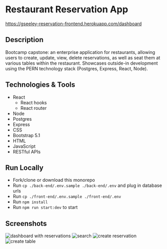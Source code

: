 # Restaurant Reservation App
https://gseeley-reservation-frontend.herokuapp.com/dashboard

## Description
Bootcamp capstone: an enterprise application for restaurants, allowing users to create, update, view, delete reservations, as well as seat them at various tables within the restaurant. Showcases outside-in development using the PERN technology stack (Postgres, Express, React, Node).

## Technologies & Tools
- React
  - React hooks
  - React router
- Node
- Postgres
- Express
- CSS
- Bootstrap 5.1
- HTML
- JavaScript
- RESTful APIs

## Run Locally
- Fork/clone or download this monorepo
- Run `cp ./back-end/.env.sample ./back-end/.env` and plug in database urls
- Run `cp ./front-end/.env.sample ./front-end/.env`
- Run `npm install`
- Run `npm run start:dev` to start

## Screenshots
![dashboard with reservations](https://user-images.githubusercontent.com/89324000/151452019-199cc966-def7-434c-94f5-1d4233f29513.png)
![search](https://user-images.githubusercontent.com/89324000/151452176-db0e1535-f609-4585-a7fa-b1756ce4a31b.png)
![create reservation](https://user-images.githubusercontent.com/89324000/151452213-017ae5d0-3256-44fd-9369-197c006b014a.png)
![create table](https://user-images.githubusercontent.com/89324000/151452254-087e9317-4ff8-49f4-89e1-f99df838cc01.png)